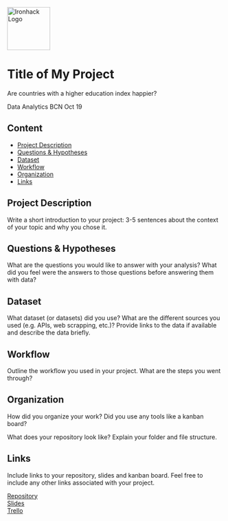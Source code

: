 <img src="https://bit.ly/2VnXWr2" alt="Ironhack Logo" width="100"/>

# Title of My Project
Are countries with a higher education index happier?

Data Analytics BCN Oct 19

## Content
- [Project Description](#project-description)
- [Questions & Hypotheses](#questions-hypotheses)
- [Dataset](#dataset)
- [Workflow](#workflow)
- [Organization](#organization)
- [Links](#links)

## Project Description
Write a short introduction to your project: 3-5 sentences about the context of your topic and why you chose it.

## Questions & Hypotheses
What are the questions you would like to answer with your analysis? What did you feel were the answers to those questions before answering them with data?

## Dataset
What dataset (or datasets) did you use? What are the different sources you used (e.g. APIs, web scrapping, etc.)? Provide links to the data if available and describe the data briefly.

## Workflow
Outline the workflow you used in your project. What are the steps you went through?

## Organization
How did you organize your work? Did you use any tools like a kanban board?

What does your repository look like? Explain your folder and file structure.

## Links
Include links to your repository, slides and kanban board. Feel free to include any other links associated with your project.

[Repository](https://github.com/)  
[Slides](https://slides.com/)  
[Trello](https://trello.com/en)  
